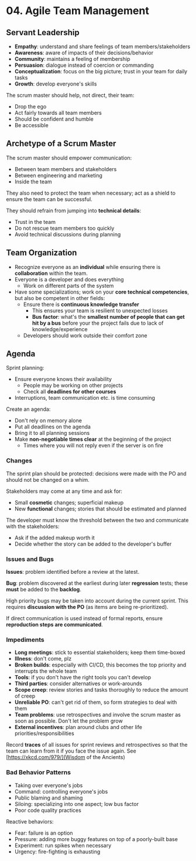 # 04. Agile Team Management

## Servant Leadership

- **Empathy**: understand and share feelings of team members/stakeholders
- **Awareness**: aware of impacts of their decisions/behavior
- **Community**: maintains a feeling of membership
- **Persuasion**: dialogue instead of coercion or commanding
- **Conceptualization**: focus on the big picture; trust in your team for daily tasks
- **Growth**: develop everyone's skills

The scrum master should help, not direct, their team:

- Drop the ego
- Act fairly towards all team members
- Should be confident and humble
- Be accessible

## Archetype of a Scrum Master

The scrum master should empower communication:

- Between team members and stakeholders
- Between engineering and marketing
- Inside the team

They also need to protect the team when necessary; act as a shield to ensure the team can be successful.

They should refrain from jumping into **technical details**:

- Trust in the team
- Do not rescue team members too quickly
- Avoid technical discussions during planning

## Team Organization

- Recognize everyone as an **individual** while ensuring there is **collaboration** within the team.
- Everyone is a developer and does everything
  - Work on different parts of the system
- Have some specializations; work on your **core technical competencies**, but also be competent in other fields:
  - Ensure there is **continuous knowledge transfer**
    - This ensures your team is resilient to unexpected losses
    - **Bus factor**: what's the **smallest number of people that can get hit by a bus** before your the project fails due to lack of knowledge/experience
  - Developers should work outside their comfort zone

## Agenda

Sprint planning:

- Ensure everyone knows their availability
  - People may be working on other projects
  - Check all **deadlines for other courses**
- Interruptions, team communication etc. is time consuming

Create an agenda:

- Don't rely on memory alone
- Put all deadlines on the agenda
- Bring it to all planning sessions
- Make **non-negotiable times clear** at the beginning of the project
  - Times where you will not reply even if the server is on fire

### Changes

The sprint plan should be protected: decisions were made with the PO and should not be changed on a whim.

Stakeholders may come at any time and ask for:

- Small **cosmetic** changes; superficial makeup
- New **functional** changes; stories that should be estimated and planned

The developer must know the threshold between the two and communicate with the stakeholders:

- Ask if the added makeup worth it
- Decide whether the story can be added to the developer's buffer

### Issues and Bugs

**Issues**: problem identified before a review at the latest.

**Bug**: problem discovered at the earliest during later **regression** tests; these **must** be added to the **backlog**.

High priority bugs may be taken into account during the current sprint. This requires **discussion with the PO** (as items are being re-prioritized).

If direct communication is used instead of formal reports, ensure **reproduction steps are communicated**.

### Impediments

- **Long meetings**: stick to essential stakeholders; keep them time-boxed
- **Illness**: don't come, plz
- **Broken builds**: especially with CI/CD, this becomes the top priority and interrupts the whole team
- **Tools**: if you don't have the right tools you can't develop
- **Third parties**: consider alternatives or work-arounds
- **Scope creep**: review stories and tasks thoroughly to reduce the amount of creep
- **Unreliable PO**: can't get rid of them, so form strategies to deal with them
- **Team problems**: use retrospectives and involve the scrum master as soon as possible. Don't let the problem grow
- **External incentives**: plan around clubs and other life priorities/responsibilities

Record **traces** of all issues for sprint reviews and retrospectives so that the team can learn from it if you face the issue again. See [https://xkcd.com/979/](Wisdom of the Ancients)

### Bad Behavior Patterns

- Taking over everyone's jobs
- Command: controlling everyone's jobs
- Public blaming and shaming
- Siloing: specializing into one aspect; low bus factor
- Poor code quality practices

Reactive behaviors:

- Fear: failure is an option
- Pressure: adding more buggy features on top of a poorly-built base
- Experiment: run spikes when necessary
- Urgency: fire-fighting is exhausting
